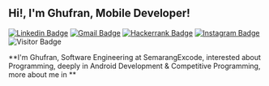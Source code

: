 ## Hi!, I'm Ghufran, Mobile Developer!


[![Linkedin Badge](https://img.shields.io/badge/-LinkedIn-blue?logo=Linkedin&logoColor=white&link=https://www.linkedin.com/in/ghufran-9a4a2263/)](https://www.linkedin.com/in/ghufran-9a4a2263/) 
[![Gmail Badge](https://img.shields.io/badge/-Gmail-red?logo=Gmail&logoColor=white&link=mailto:franssmith7@gmail.com)](mailto:franssmith7@gmail.com) 
[![Hackerrank Badge](https://img.shields.io/badge/-Hackerrank-green?logo=Hackerrank&logoColor=white&link=https://www.hackerrank.com/franssmith7)](https://www.hackerrank.com/franssmith7)
[![Instagram Badge](https://img.shields.io/badge/-Instagram-purple?logo=instagram&logoColor=white&link=https://www.instagram.com/ghufransv_/)](https://www.instagram.com/ghufransv_/)
![Visitor Badge](https://visitor-badge.laobi.icu/badge?page_id=ghufransmth.franco)

**I'm Ghufran, Software Engineering at SemarangExcode, interested about Programming, deeply in Android Development & Competitive Programming, more about me in **

<!--
**ghufransmth/ghufransmth** is a ✨ _special_ ✨ repository because its `README.md` (this file) appears on your GitHub profile.

Here are some ideas to get you started:

- 🔭 I’m currently working on ...
- 🌱 I’m currently learning ...
- 👯 I’m looking to collaborate on ...
- 🤔 I’m looking for help with ...
- 💬 Ask me about ...
- 📫 How to reach me: ...
- 😄 Pronouns: ...
- ⚡ Fun fact: ...
-->
